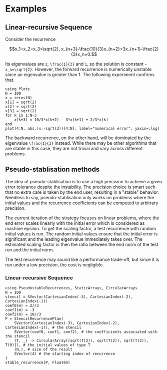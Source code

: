 # Examples

## Linear-recursive Sequence

Consider the recurrence
```math
x_1=x_2=x_3=\sqrt{2}, x_{n+3}-\frac{10}{3}x_{n+2}+3x_{n+1}-\frac{2}{3}x_n=0.
```
Its eigenvalues are ``2``, ``\frac{1}{3}`` and ``1``, so the solution is constant - ``x_n=\sqrt{2}``. However, the forward recurrence is numerically unstable since an eigenvalue is greater than 1. The following experiment confirms that.

```@example 2
using Plots
N = 100
x = zeros(N)
x[1] = sqrt(2)
x[2] = sqrt(2)
x[3] = sqrt(2)
for k in 1:N-3
    x[k+3] = 10/3*x[k+2] - 3*x[k+1] + 2/3*x[k]
end
plot(4:N, abs.(x.-sqrt(2))[4:N], label="numerical error", yaxis=:log)
```

The backward recurrence, on the other hand, will be dominated by the eigenvalue ``\frac{1}{3}`` instead. While there may be other algorithms that are stable in this case, they are not trivial and vary across different problems.

## Pseudo-stablisation methods
The idea of pseudo-stablisation is to use a high precision to achieve a given error tolerance despite the instability. The precision choice is smart such that no extra care is taken by the end user, resulting in a "stable" behavior. Needless to say, pseudo-stablisation only works on problems where the initial values and the recurrence coefficients can be computed to arbitrary precision.

The current iteration of the strategy focuses on linear problems, where the end error scales linearly with the initial error which is considered as machine epsilon. To get the scaling factor, a test recurrence with random initial values is run. The random initial values ensure that the initial error is significant and the leading eigenvalue immediately takes over. The estimated scaling factor is then the ratio between the end norm of the test run and the initial norm.

The test recurrence may sound like a performance trade-off, but since it is run under a low precision, the cost is negligible.

### Linear-recursive Sequence
```@example 1
using PseudostableRecurrences, StaticArrays, CircularArrays
N = 100
stencil = SVector(CartesianIndex(-3), CartesianIndex(-2), CartesianIndex(-1))
coef0(m) = 2//3
coef1(m) = -3
coef2(m) = 10//3
P = StencilRecurrencePlan(
    SVector(CartesianIndex(-3), CartesianIndex(-2), CartesianIndex(-1)), # the stencil
    SVector(coef0, coef1, coef2), # the coefficients associated with the stencil
    (T, _) -> CircularArray([sqrt(T(2)), sqrt(T(2)), sqrt(T(2)), T(0)]), # the initial values of type T
    (N,), # size of the result
    SVector(4) # the starting index of recurrence
)
stable_recurrence(P, Float64)
```